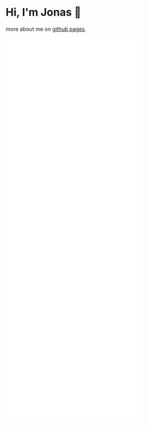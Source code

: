 # Hi, I'm Jonas 👋

more about me on [github pages](https://jonasmcferreira.github.io/).

<img src="https://github.com/jonasmcferreira/jonasmcferreira/blob/master/github-metrics.svg" alt="Metrics">